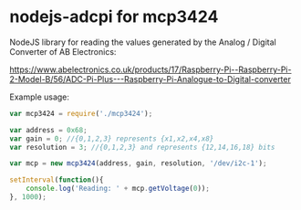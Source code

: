 # nodejs-adcpi for mcp3424
NodeJS library for reading the values generated by the Analog / Digital Converter of AB Electronics:

https://www.abelectronics.co.uk/products/17/Raspberry-Pi--Raspberry-Pi-2-Model-B/56/ADC-Pi-Plus---Raspberry-Pi-Analogue-to-Digital-converter

Example usage:

```js
var mcp3424 = require('./mcp3424');

var address = 0x68;
var gain = 0; //{0,1,2,3} represents {x1,x2,x4,x8}
var resolution = 3; //{0,1,2,3} and represents {12,14,16,18} bits

var mcp = new mcp3424(address, gain, resolution, '/dev/i2c-1');

setInterval(function(){
    console.log('Reading: ' + mcp.getVoltage(0));
}, 1000);
```
